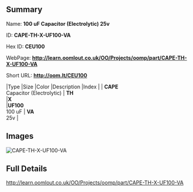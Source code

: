 

## Summary
 
Name: __100 uF Capacitor (Electrolytic) 25v__

ID: __CAPE-TH-X-UF100-VA__

Hex ID: __CEU100__

WebPage: __http://learn.oomlout.co.uk/OO/Projects/oomp/part/CAPE-TH-X-UF100-VA__

Short URL: __http://oom.lt/CEU100__


|Type   |Size   |Color   |Description   |Index   |
| __CAPE__ <br>Capacitor (Electrolytic)  | __TH__<br>   |__X__<br>    |__UF100__<br>100 uF    | __VA__<br> 25v |


## Images
![CAPE-TH-X-UF100-VA](http://oomlout.com/oomp-gen/parts/CAPE-TH-X-UF100-VA/CAPE-TH-X-UF100-VA_420.jpg)

## Full Details

 http://learn.oomlout.co.uk/OO/Projects/oomp/part/CAPE-TH-X-UF100-VA


